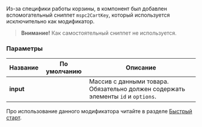 Из-за специфики работы корзины, в компонент был добавлен вспомогательный сниппет `mspc2CartKey`, который используется исключительно как модификатор.

> **Внимание!**
> Как самостоятельный сниппет не используется.


### Параметры

Название                    | По умолчанию                                  | Описание
----------------------------|-----------------------------------------------|------------------------------------------------------------------------------------------
**input**                   |                                             | Массив с данными товара. Обязательно должен содержать элементы `id` и `options`.


Про использование данного модификатора читайте в разделе [Быстрый старт][02].

[02]: /components/02_miniShop2/05_Другие_дополнения/04_msPromoCode2/02_Быстрый_старт.md
